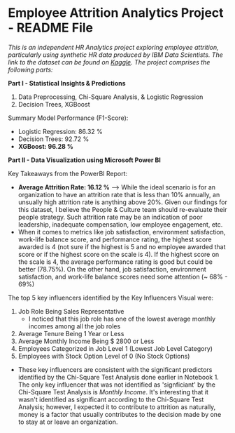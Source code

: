 # Employee Attrition Analytics Project - README File

<em>This is an independent HR Analytics project exploring employee attrition, particularly using synthetic HR data produced by IBM Data Scientists. The link to the dataset can be found on [Kaggle](https://www.kaggle.com/datasets/pavansubhasht/ibm-hr-analytics-attrition-dataset/data). The project comprises the following parts:</em>

<b> Part I - Statistical Insights & Predictions </b>
1) Data Preprocessing, Chi-Square Analysis, & Logistic Regression
2) Decision Trees, XGBoost

Summary Model Performance (F1-Score):
- Logistic Regression: 86.32 %
- Decision Trees: 92.72 %
- <b>XGBoost: 96.28 %</b>

<b> Part II - Data Visualization using Microsoft Power BI </b>

Key Takeaways from the PowerBI Report:
  - <b>Average Attrition Rate: 16.12 %</b> --> While the ideal scenario is for an organization to have an attrition rate that is less than 10% annually, an unsually high attrition rate is anything above 20%. Given our findings for this dataset, I believe the People & Culture team should re-evaluate their people strategy. Such attrition rate may be an indication of poor leadership, inadequate compensation, low employee engagement, etc.
  - When it comes to metrics like job satisfaction, environment satisfaction, work-life balance score, and performance rating, the highest score awarded is 4 (not sure if the highest is 5 and no employee awarded that score or if the highest score on the scale is 4). If the highest score on the scale is 4, the average performance rating is good but could be better (78.75%). On the other hand, job satisfaction, environment satisfaction, and work-life balance scores need some attention (~ 68% - 69%)

The top 5 key influencers identified by the Key Influencers Visual were:
  1)  Job Role Being Sales Representative
        *  I noticed that this job role has one of the lowest average monthly incomes among all the job roles
  2)  Average Tenure Being 1 Year or Less
  3)  Average Monthly Income Being $ 2800 or Less
  4)  Employees Categorized in Job Level 1 (Lowest Job Level Category)
  5)  Employees with Stock Option Level of 0 (No Stock Options)
         
  -  These key influencers are consistent with the significant predictors identified by the Chi-Square Test Analysis done earlier in Notebook 1. The only key influencer that was not identified as 'signficiant' by the Chi-Square Test Analysis is <em>Monthly Income</em>. It's interesting that it wasn't identified as significant according to the Chi-Square Test Analysis; however, I expected it to contribute to attrition as naturally, money is a factor that usually contributes to the decision made by one to stay at or leave an organization.
